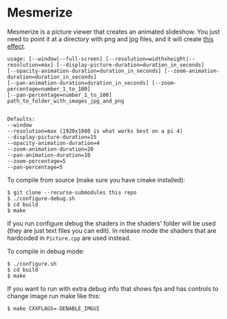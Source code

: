 # Mesmerize

Mesmerize is a picture viewer that creates an animated slideshow. You just need to point it at a 
directory with png and jpg files, and it will create [this effect](https://www.blinkingcaret.com/wp-content/uploads/2021/09/MesmerizeDemo.mp4).


    usage: [--window|--full-screen] [--resolution=widthxheight|--resolution=max] [--display-picture-duration=duration_in_seconds]
    [--opacity-animation-duration=duration_in_seconds] [--zoom-animation-duration=duration_in_seconds]
    [--pan-animation-duration=duration_in_seconds] [--zoom-percentage=number_1_to_100]
    [--pan-percentage=number_1_to_100] path_to_folder_with_images_jpg_and_png
    
    
    Defaults:
    --window
    --resolution=max (1920x1080 is what works best on a pi 4)
    --display-picture-duration=15
    --opacity-animation-duration=4
    --zoom-animation-duration=20
    --pan-animation-duration=10
    --zoom-percentage=5
    --pan-percentage=5

To compile from source (make sure you have cmake installed):

    $ git clone --recurse-submodules this repo
    $ ./configure-debug.sh
    $ cd build
    $ make

If you run configure debug the shaders in the shaders' folder will be used (they are just text files you can edit). 
In release mode the shaders that are hardcoded in `Picture.cpp` are used instead.

To compile in debug mode:

    $ ./configure.sh
    $ cd build
    $ make

If you want to run with extra debug info that shows fps and has controls to change image run make like this:

    $ make CXXFLAGS=-DENABLE_IMGUI

